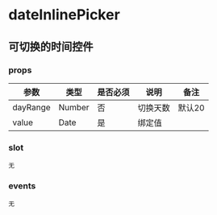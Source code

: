 # dateInlinePicker

## 可切换的时间控件

### props

|参数|类型|是否必须|说明|备注|
|---|---|---|---|---|
|dayRange|Number|否|切换天数|默认20|
|value|Date|是|绑定值||

### slot

``无``

### events

``无``
